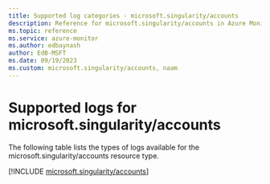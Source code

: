 ```yaml
---
title: Supported log categories - microsoft.singularity/accounts
description: Reference for microsoft.singularity/accounts in Azure Monitor Logs.
ms.topic: reference
ms.service: azure-monitor
ms.author: edbaynash
author: EdB-MSFT
ms.date: 09/19/2023
ms.custom: microsoft.singularity/accounts, naam
---
```





# Supported logs for microsoft.singularity/accounts  
The following table lists the types of logs available for the microsoft.singularity/accounts resource type.
  
  
[!INCLUDE [microsoft.singularity/accounts](./includes/microsoft-singularity-accounts-logs-include.md)]
  
